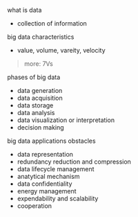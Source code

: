 what is data
- collection of information

big data characteristics
- value, volume, vareity, velocity

> more: 7Vs

phases of big data
- data generation
- data acquisition
- data storage
- data analysis
- data visualization or interpretation
- decision making

big data applications obstacles
- data representation
- redundancy reduction and compression
- data lifecycle management
- anatytical mechanism
- data confidentiality
- energy management
- expendability and scalability
- cooperation